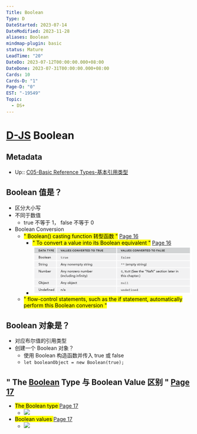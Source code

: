 ```yaml
---
Title: Boolean
Type: D
DateStarted: 2023-07-14
DateModified: 2023-11-28
aliases: Boolean
mindmap-plugin: basic
status: Mature
LeadTime: "20"
DateDo: 2023-07-12T00:00:00.000+08:00
DateDone: 2023-07-31T00:00:00.000+08:00
Cards: 10
Cards-D: "1"
Page-D: "0"
EST: "-19549"
Topic:
  - DS+
---
```


# [D-JS](O-JS.md) Boolean

## Metadata

- Up:: [C05-Basic Reference Types-基本引用类型](C05-Basic%20Reference%20Types-基本引用类型.md)

## Boolean 值是？

- 区分大小写
- 不同于数值
  - true 不等于 1， false 不等于 0
- Boolean Conversion
  - <mark class="hltr-orange ">" Boolean() casting function 转型函数 "</mark> [Page 16 ](zotero://open-pdf/library/items/2BS329KQ?page=16&annotation=HTTDACCT)
    - <mark class="hltr-yellow ">" To convert a value into its Boolean equivalent "</mark> [Page 16 ](zotero://open-pdf/library/items/2BS329KQ?page=16&annotation=H5YGYMRG)
    - ![](z-Assets/C3LanguageBasics-16-x46-y210.png)
  - <mark class="hltr-yellow ">" flow-control statements, such as the if statement, automatically perform this Boolean conversion "</mark>

## Boolean 对象是？

- 对应布尔值的引用类型
- 创建一个 Boolean 对象？
  - 使用 Boolean 构造函数并传入 true 或 false
  - `let booleanObject = new Boolean(true);`

## " The [Boolean](Boolean.md) Type 与 Boolean Value 区别 " [Page 17 ](zotero://open-pdf/library/items/6CRSJHBD?page=17&annotation=YZAPCZN6)

- <mark class="hltr-orange "> The Boolean type </mark> [Page 17](zotero://open-pdf/library/items/6CRSJHBD?page=17&annotation=MP9GBAAN)
  - ![](z-Assets/z-Assets/C05BasicReferenceTypes-17-x93-y390.png)
- <mark class="hltr-orange "> Boolean values </mark> [Page 17](zotero://open-pdf/library/items/6CRSJHBD?page=17&annotation=WP3KNF32)
  - ![](z-Assets/z-Assets/C05BasicReferenceTypes-17-x91-y224.png)
